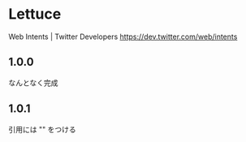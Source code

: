 Lettuce
=======

Web Intents | Twitter Developers 
https://dev.twitter.com/web/intents


## 1.0.0

なんとなく完成

## 1.0.1

引用には "" をつける
